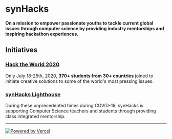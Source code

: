 # synHacks

**On a mission to empower passionate youths to tackle current global issues through computer science by providing industry mentorships and inspiring hackathon experiences.**

## Initiatives

### [Hack the World 2020](http://hacktheworld.synhacks.org/)

Only July 18-25th, 2020, **370+ students from 30+ countries** joined to initiate creative solutions to some of the world's most pressing issues.

### [synHacks Lighthouse](http://lighthouse.synhacks.org/)

During these unprecedented times during COVID-19, synHacks is supporting Computer Science teachers and students through providing class integrated mentorship.

---

<a href="https://vercel.com/?utm_source=synhacks&utm_campaign=oss"><img src="https://user-images.githubusercontent.com/20099646/92321071-ca5a1900-efdb-11ea-88ab-8f4950974da0.png" alt="Powered by Vercel"/></a>
